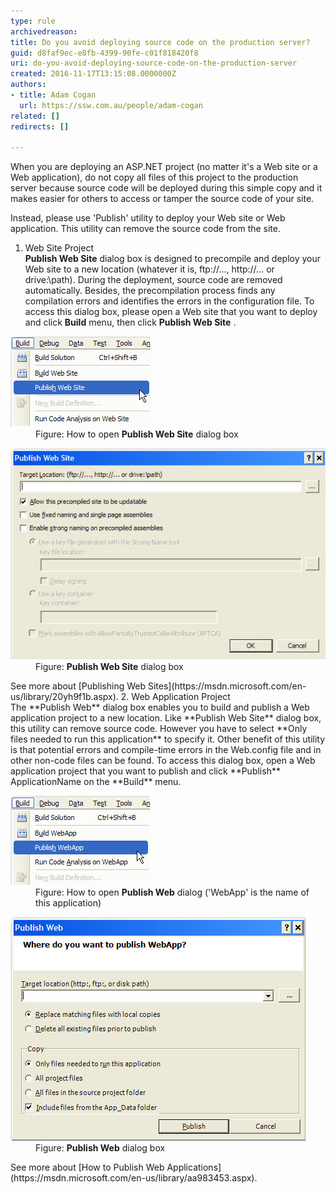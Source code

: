 ```yaml
---
type: rule
archivedreason: 
title: Do you avoid deploying source code on the production server?
guid: d8faf9ec-e8fb-4399-90fe-c01f818420f8
uri: do-you-avoid-deploying-source-code-on-the-production-server
created: 2016-11-17T13:15:08.0000000Z
authors:
- title: Adam Cogan
  url: https://ssw.com.au/people/adam-cogan
related: []
redirects: []

---
```


When you are deploying an ASP.NET project (no matter it's a Web site or a Web application), do not copy all files of this project to the production server because source code will be deployed during this simple copy and it makes easier for others to access or tamper the source code of your site.

Instead, please use 'Publish' utility to deploy your Web site or Web application. This utility can remove the source code from the site.

<!--endintro-->

1. Web Site Project<br>          **Publish Web Site** dialog box is designed to precompile and deploy your Web site to a new location (whatever it is, ftp://..., http://... or drive:\path). During the deployment, source code are removed automatically. Besides, the precompilation process finds any compilation errors and identifies the errors in the configuration file.
    To access this dialog box, please open a Web site that you want to deploy and click  **Build** menu, then click  **Publish Web Site** .
<dl class="image"><dt><img src="PublishWebsite.jpg" alt="PublishWebsite.jpg"></dt><dd>Figure: How to open  <strong>Publish Web Site</strong> dialog box</dd></dl><dl class="image"><dt><img src="PublishWebsiteDialog.JPG" alt="PublishWebsiteDialog.JPG"> </dt><dd>Figure:  <strong>Publish Web Site</strong> dialog box</dd></dl>    See more about [Publishing Web Sites](https://msdn.microsoft.com/en-us/library/20yh9f1b.aspx).
2. Web Application Project <br>          The  **Publish Web** dialog box enables you to build and publish a Web application project to a new location. Like  **Publish Web Site** dialog box, this utility can remove source code. However you have to select  **Only files needed to run this application** to specify it. Other benefit of this utility is that potential errors and compile-time errors in the Web.config file and in other non-code files can be found.
    To access this dialog box, open a Web application project that you want to publish and click  **Publish** ApplicationName on the  **Build** menu.
<dl class="image"><dt><img src="PublishWebApp.jpg" alt="PublishWebApp.jpg"></dt><dd>Figure: How to open  <strong>Publish Web</strong> dialog ('WebApp' is the name of this application)</dd></dl><dl class="image"><dt><img src="PublishWebAppDialog.JPG" alt="PublishWebAppDialog.JPG"> </dt><dd>Figure:  <strong>Publish Web</strong> dialog box</dd></dl>    See more about [How to Publish Web Applications](https://msdn.microsoft.com/en-us/library/aa983453.aspx).
